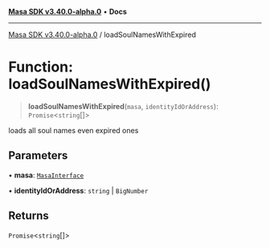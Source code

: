 [**Masa SDK v3.40.0-alpha.0**](../README.md) • **Docs**

***

[Masa SDK v3.40.0-alpha.0](../globals.md) / loadSoulNamesWithExpired

# Function: loadSoulNamesWithExpired()

> **loadSoulNamesWithExpired**(`masa`, `identityIdOrAddress`): `Promise`\<`string`[]\>

loads all soul names even expired ones

## Parameters

• **masa**: [`MasaInterface`](../interfaces/MasaInterface.md)

• **identityIdOrAddress**: `string` \| `BigNumber`

## Returns

`Promise`\<`string`[]\>
